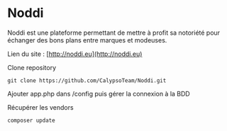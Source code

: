 # Noddi
Noddi est une plateforme permettant de mettre à profit sa notoriété pour échanger des bons plans entre marques et modeuses.

Lien du site : [http://noddi.eu](http://noddi.eu)

Clone repository

<pre><code>git clone https://github.com/CalypsoTeam/Noddi.git</code></pre>

Ajouter app.php dans /config puis gérer la connexion à la BDD

Récupérer les vendors
<pre><code>composer update</code></pre>
